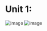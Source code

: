 
# Unit 1:

![image](https://github.com/kar1f/hackerrank-unit-one/assets/145224790/9347fa09-8964-41d3-b523-3f17932daada)
![image](https://github.com/kar1f/hackerrank-unit-one/assets/145224790/21d439ec-211c-40bb-a014-764ae9c07330)
